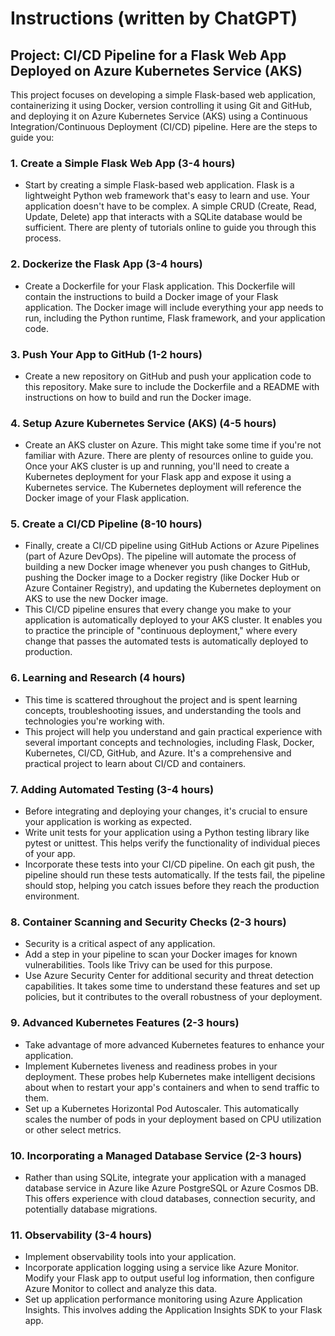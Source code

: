 # Instructions (written by ChatGPT)

## Project: CI/CD Pipeline for a Flask Web App Deployed on Azure Kubernetes Service (AKS)
This project focuses on developing a simple Flask-based web application, containerizing it using Docker, version controlling it using Git and GitHub, and deploying it on Azure Kubernetes Service (AKS) using a Continuous Integration/Continuous Deployment (CI/CD) pipeline. Here are the steps to guide you:

### 1. Create a Simple Flask Web App (3-4 hours)
  - Start by creating a simple Flask-based web application. Flask is a lightweight Python web framework that's easy to learn and use. Your application doesn't have to be complex. A simple CRUD (Create, Read, Update, Delete) app that interacts with a SQLite database would be sufficient. There are plenty of tutorials online to guide you through this process.

### 2. Dockerize the Flask App (3-4 hours)
  - Create a Dockerfile for your Flask application. This Dockerfile will contain the instructions to build a Docker image of your Flask application. The Docker image will include everything your app needs to run, including the Python runtime, Flask framework, and your application code.

### 3. Push Your App to GitHub (1-2 hours)
  - Create a new repository on GitHub and push your application code to this repository. Make sure to include the Dockerfile and a README with instructions on how to build and run the Docker image.

### 4. Setup Azure Kubernetes Service (AKS) (4-5 hours)
  - Create an AKS cluster on Azure. This might take some time if you're not familiar with Azure. There are plenty of resources online to guide you. Once your AKS cluster is up and running, you'll need to create a Kubernetes deployment for your Flask app and expose it using a Kubernetes service. The Kubernetes deployment will reference the Docker image of your Flask application.

### 5. Create a CI/CD Pipeline (8-10 hours)
  - Finally, create a CI/CD pipeline using GitHub Actions or Azure Pipelines (part of Azure DevOps). The pipeline will automate the process of building a new Docker image whenever you push changes to GitHub, pushing the Docker image to a Docker registry (like Docker Hub or Azure Container Registry), and updating the Kubernetes deployment on AKS to use the new Docker image.
  - This CI/CD pipeline ensures that every change you make to your application is automatically deployed to your AKS cluster. It enables you to practice the principle of "continuous deployment," where every change that passes the automated tests is automatically deployed to production.

### 6. Learning and Research (4 hours)
  - This time is scattered throughout the project and is spent learning concepts, troubleshooting issues, and understanding the tools and technologies you're working with.
  - This project will help you understand and gain practical experience with several important concepts and technologies, including Flask, Docker, Kubernetes, CI/CD, GitHub, and Azure. It's a comprehensive and practical project to learn about CI/CD and containers.

### 7. Adding Automated Testing (3-4 hours)
  - Before integrating and deploying your changes, it's crucial to ensure your application is working as expected.
  - Write unit tests for your application using a Python testing library like pytest or unittest. This helps verify the functionality of individual pieces of your app.
  - Incorporate these tests into your CI/CD pipeline. On each git push, the pipeline should run these tests automatically. If the tests fail, the pipeline should stop, helping you catch issues before they reach the production environment.

### 8. Container Scanning and Security Checks (2-3 hours)
  - Security is a critical aspect of any application.
  - Add a step in your pipeline to scan your Docker images for known vulnerabilities. Tools like Trivy can be used for this purpose.
  - Use Azure Security Center for additional security and threat detection capabilities. It takes some time to understand these features and set up policies, but it contributes to the overall robustness of your deployment.

### 9. Advanced Kubernetes Features (2-3 hours)
  - Take advantage of more advanced Kubernetes features to enhance your application.
  - Implement Kubernetes liveness and readiness probes in your deployment. These probes help Kubernetes make intelligent decisions about when to restart your app's containers and when to send traffic to them.
  - Set up a Kubernetes Horizontal Pod Autoscaler. This automatically scales the number of pods in your deployment based on CPU utilization or other select metrics.

### 10. Incorporating a Managed Database Service (2-3 hours)
  - Rather than using SQLite, integrate your application with a managed database service in Azure like Azure PostgreSQL or Azure Cosmos DB. This offers experience with cloud databases, connection security, and potentially database migrations.

### 11. Observability (3-4 hours)
  - Implement observability tools into your application.
  - Incorporate application logging using a service like Azure Monitor. Modify your Flask app to output useful log information, then configure Azure Monitor to collect and analyze this data.
  - Set up application performance monitoring using Azure Application Insights. This involves adding the Application Insights SDK to your Flask app.
